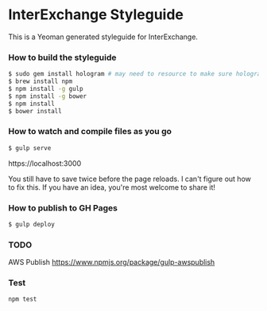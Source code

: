 # InterExchange Styleguide

This is a Yeoman generated styleguide for InterExchange.

### How to build the styleguide

```bash
$ sudo gem install hologram # may need to resource to make sure hologram is in path
$ brew install npm
$ npm install -g gulp
$ npm install -g bower
$ npm install
$ bower install
```

### How to watch and compile files as you go

```bash
$ gulp serve
```

https://localhost:3000

You still have to save twice before the page reloads. I can't figure out how to fix this. If you have an idea, you're most welcome to share it!

### How to publish to GH Pages

```bash
$ gulp deploy
```

### TODO

AWS Publish https://www.npmjs.org/package/gulp-awspublish

### Test

```
npm test
```

